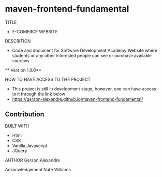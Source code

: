# maven-frontend-fundamental
TITLE
-  E-COMERCE WEBSITE


DESCRITION
- Code and document for Software Development Academy Website where students  or any other interested people can see or purchase available coursws

** Version 1.0.0**

HOW TO HAVE ACCESS TO THE PROJECT
- This project is still in development stage, however, one can have access to it through the link below
- https://gerson-alexandre.github.io/maven-frontend-fundamental/  


Contribution
-

BUILT WITH
- Html
- CSS
- Vanilla Javascript
- JQuery

AUTHOR
Gerson Alexandre


Acknowledgement
Nate Williams